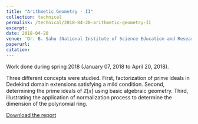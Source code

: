 ```yaml
---
title: "Arithmetic Geometry - II"
collection: technical
permalink: /technical/2018-04-20-arithmetic-geometry-II
excerpt:
date: 2018-04-20
venue: 'Dr. B. Sahu (National Institute of Science Education and Research, Bhubaneswar)'
paperurl: 
citation: 
---
```

Work done during spring 2018 (January 07, 2018 to April 20, 2018).

Three different concepts were studied.  First, factorization of prime ideals in Dedekind domain extensions satisfying a mild condition. Second, determining the prime ideals of $\mathbb{Z}[x]$ using basic algebraic geometry.  Third, illustrating the application of normalization process to determine the dimension of the polynomial ring.

[Download the report](http://gkorpal.github.io/files/spring2018-arithmetic_geometry_II-gaurish.pdf)
